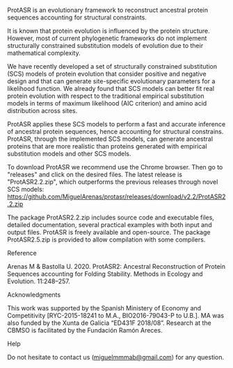 ProtASR is an evolutionary framework to reconstruct ancestral protein sequences accounting for structural constraints.

It is known that protein evolution is influenced by the protein structure. However, most of current phylogenetic frameworks do not implement structurally constrained substitution models of evolution due to their mathematical complexity.

We have recently developed a set of structurally constrained substitution (SCS) models of protein evolution that consider positive and negative design and that can generate site-specific evolutionary parameters for a likelihood function. We already found that SCS models can better fit real protein evolution with respect to the traditional empirical substitution models in terms of maximum likelihood (AIC criterion) and amino acid distribution across sites.

ProtASR applies these SCS models to perform a fast and accurate inference of ancestral protein sequences, hence accounting for structural constrains. ProtASR, through the implemented SCS models, can generate ancestral proteins that are more realistic than proteins generated with empirical substitution models and other SCS models.


To download ProtASR we recommend use the Chrome browser. Then go to "releases" and click on the desired files. The latest release is "ProtASR2.2.zip", which outperforms the previous releases through novel SCS models: https://github.com/MiguelArenas/protasr/releases/download/v2.2/ProtASR2.2.zip 


The package ProtASR2.2.zip includes source code and executable files, detailed documentation, several practical examples with both input and output files.
ProtASR is freely available and open-source.
The package ProtASR2.5.zip is provided to allow compilation with some compilers.


Reference

Arenas M & Bastolla U. 2020. ProtASR2: Ancestral Reconstruction of Protein Sequences accounting for Folding Stability. Methods in Ecology and Evolution. 11:248–257.



Acknowledgments

This work was supported by the Spanish Ministery of Economy and Competitivity [RYC-2015-18241 to M.A., BIO2016-79043-P to U.B.]. MA was also funded by the Xunta de Galicia “ED431F 2018/08”. Research at the CBMSO is facilitated by the Fundación Ramón Areces.


Help

Do not hesitate to contact us (miguelmmmab@gmail.com) for any question.
